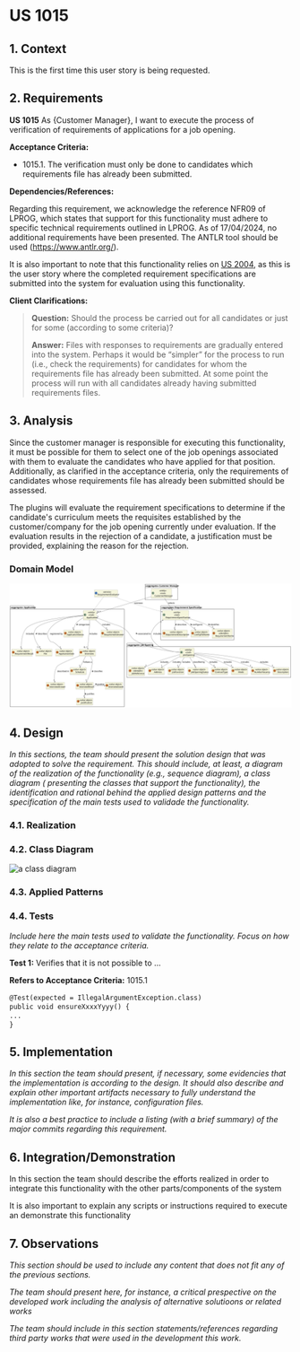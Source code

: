 # US 1015

## 1. Context

This is the first time this user story is being requested.

## 2. Requirements

**US 1015** As {Customer Manager}, I want to execute the process of verification of requirements of applications for a
job opening.

**Acceptance Criteria:**

- 1015.1. The verification must only be done to candidates which requirements file has already been submitted.

**Dependencies/References:**

Regarding this requirement, we acknowledge the reference NFR09 of LPROG, which states that support for this
functionality must adhere to specific technical requirements outlined in LPROG. As of 17/04/2024, no additional
requirements have been presented. The ANTLR tool should be used (https://www.antlr.org/).

It is also important to note that this functionality relies on [US 2004](../us_2004/readme.md), as this is the user
story where the completed
requirement specifications are submitted into the system for evaluation using this functionality.

**Client Clarifications:**

> **Question:** Should the process be carried out for all candidates or just for some (according to some criteria)?
>
> **Answer:** Files with responses to requirements are gradually entered into the system. Perhaps it would be “simpler”
> for the
> process to run (i.e., check the requirements) for candidates for whom the requirements file has already been
> submitted.
> At some point the process will run with all candidates already having submitted requirements files.

## 3. Analysis

Since the customer manager is responsible for executing this functionality, it must be possible for them to select one
of the job openings associated with them to evaluate the candidates who have applied for that position. Additionally, as
clarified in the acceptance criteria, only the requirements of candidates whose requirements file has already been
submitted should be assessed.

The plugins will evaluate the requirement specifications to determine if the candidate's curriculum meets the
requisites established by the customer/company for the job opening currently under evaluation. If the evaluation
results in the rejection of a candidate, a justification must be provided, explaining the reason for the rejection.

### Domain Model

![Domain Model](domain-model.svg)


## 4. Design

*In this sections, the team should present the solution design that was adopted to solve the requirement. This should
include, at least, a diagram of the realization of the functionality (e.g., sequence diagram), a class diagram (
presenting the classes that support the functionality), the identification and rational behind the applied design
patterns and the specification of the main tests used to validade the functionality.*

### 4.1. Realization

### 4.2. Class Diagram

![a class diagram]()

### 4.3. Applied Patterns

### 4.4. Tests

*Include here the main tests used to validate the functionality. Focus on how they relate to the acceptance criteria.*

**Test 1:** Verifies that it is not possible to ...

**Refers to Acceptance Criteria:** 1015.1

````
@Test(expected = IllegalArgumentException.class)
public void ensureXxxxYyyy() {
...
}
````

## 5. Implementation

*In this section the team should present, if necessary, some evidencies that the implementation is according to the
design. It should also describe and explain other important artifacts necessary to fully understand the implementation
like, for instance, configuration files.*

*It is also a best practice to include a listing (with a brief summary) of the major commits regarding this
requirement.*

## 6. Integration/Demonstration

In this section the team should describe the efforts realized in order to integrate this functionality with the other
parts/components of the system

It is also important to explain any scripts or instructions required to execute an demonstrate this functionality

## 7. Observations

*This section should be used to include any content that does not fit any of the previous sections.*

*The team should present here, for instance, a critical prespective on the developed work including the analysis of
alternative solutioons or related works*

*The team should include in this section statements/references regarding third party works that were used in the
development this work.*